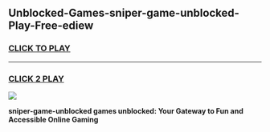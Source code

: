
## Unblocked-Games-sniper-game-unblocked-Play-Free-ediew
<h3>
<a href="https://premium76.site?title=sniper-game-unblocked&ref=21A">CLICK TO PLAY</a></h3>
<hr>

<h3>
<a href="https://premium76.site?title=sniper-game-unblocked&ref=21A">CLICK 2 PLAY</a>
  
</h3>

<a href="https://premium76.site?title=sniper-game-unblocked&ref=21A"><img src="https://clearcache.store/games.png"></a>


**sniper-game-unblocked games unblocked: Your Gateway to Fun and Accessible Online Gaming**
